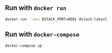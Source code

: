 ## Run with `docker run`

```bash
docker run --env DSTACK_PORT=8081 dstack:latest
```
## Run with `docker-compose`

```bash
docker-compose up
```